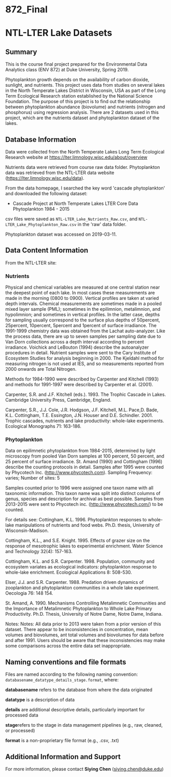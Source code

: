 # 872_Final
# NTL-LTER Lake Datasets


## Summary
This is the course final project prepared for the Environmental Data Analytics class (ENV 872) at Duke University, Spring 2019.

Phytoplankton growth depends on the availability of carbon dioxide, sunlight, and nutrients. This project uses data from studies on several lakes in the North Temperate Lakes District in Wisconsin, USA as part of the Long Term Ecological Research station established by the National Science Foundation. The purpose of this project is to find out the relationship between phytoplankton abundance (biovolume) and nutrients (nitrogen and phosphorus) using regression analysis. There are 2 datasets used in this project, which are the nutrients dataset and phytoplankton dataset of the lakes.

## Database Information
Data were collected from the North Temperate Lakes Long Term Ecological Research website at https://lter.limnology.wisc.edu/about/overview

Nutrients data were retrieved from course raw data folder. Phytoplankton data was retrieved from the NTL-LTER data website (https://lter.limnology.wisc.edu/data).

From the data homepage, I searched the key word 'cascade phytoplankton' and downloaded the following dataset:

* Cascade Project at North Temperate Lakes LTER Core Data Phytoplankton 1984 - 2015

csv files were saved as `NTL-LTER_Lake_Nutrients_Raw.csv`,  and `NTL-LTER_Lake_Phytoplankton_Raw.csv` in the 'raw' data folder. 

Phytoplankton dataset was accessed on 2019-03-11.

## Data Content Information
From the NTL-LTER site: 
### Nutrients
Physical and chemical variables are measured at one central station near the deepest point of each lake. In most cases these measurements are made in the morning (0800 to 0900). Vertical profiles are taken at varied depth intervals. Chemical measurements are sometimes made in a pooled mixed layer sample (PML); sometimes in the epilimnion, metalimnion, and hypolimnion; and sometimes in vertical profiles. In the latter case, depths for sampling usually correspond to the surface plus depths of 50percent, 25percent, 10percent, 5percent and 1percent of surface irradiance. The 1991-1999 chemistry data was obtained from the Lachat auto-analyzer. Like the process data, there are up to seven samples per sampling date due to Van Dorn collections across a depth interval according to percent irradiance. Voichick and LeBouton (1994) describe the autoanalyzer procedures in detail. Nutrient samples were sent to the Cary Institute of Ecosystem Studies for analysis beginning in 2000. The Kjeldahl method for measuring nitrogen is not used at IES, and so measurements reported from 2000 onwards are Total Nitrogen.

Methods for 1984-1990 were described by Carpenter and Kitchell (1993) and methods for 1991-1997 were described by Carpenter et al. (2001).

Carpenter, S.R. and J.F. Kitchell (eds.). 1993. The Trophic Cascade in Lakes. Cambridge University Press, Cambridge, England.

Carpenter, S.R., J.J. Cole, J.R. Hodgson, J.F. Kitchell, M.L. Pace,D. Bade, K.L. Cottingham, T.E. Essington, J.N. Houser and D.E. Schindler. 2001. Trophic cascades, nutrients and lake productivity: whole-lake experiments. Ecological Monographs 71: 163-186.

### Phytoplankton
Data on epilimnetic phytoplankton from 1984-2015, determined by light microscopy from pooled Van Dorn samples at 100 percent, 50 percent, and 25 percent of surface irradiance. St. Amand (1990) and Cottingham (1996) describe the counting protocols in detail. Samples after 1995 were counted by Phycotech Inc. (http://www.phycotech.com). Sampling Frequency: varies; Number of sites: 5

Samples counted prior to 1996 were assigned one taxon name with all taxonomic information. This taxon name was split into distinct columns of genus, species and description for archival as best possible. Samples from 2013-2015 were sent to Phycotech inc. (http://www.phycotech.com/) to be counted.

For details see:
Cottingham, K.L. 1996. Phytoplankton responses to whole-lake manipulations of nutrients and food webs. Ph.D. thesis, University of Wisconsin-Madison.

Cottingham, K.L., and S.E. Knight. 1995. Effects of grazer size on the response of mesotrophic lakes to experimental enrichment. Water Science and Technology 32(4): 157-163.

Cottingham, K.L. and S.R. Carpenter. 1998. Population, community and ecosystem variates as ecological indicators: phytoplankton response to whole-lake enrichment. Ecological Applications 8: 508-530.

Elser, J.J. and S.R. Carpenter. 1988. Predation driven dynamics of zooplankton and phytoplankton communities in a whole lake experiment. Oecologia 76: 148 154.

St. Amand, A. 1990. Mechanisms Controlling Metalimnetic Communities and the Importance of Metalimnetic Phytoplankton to Whole Lake Primary Productivity. Ph.D. Thesis, University of Notre Dame, Notre Dame, Indiana.

Notes:
Notes: All data prior to 2013 were taken from a prior version of this dataset. There appear to be inconsistencies in concentration, mean volumes and biovolumes, ant total volumes and biovolumes for data before and after 1991. Users should be aware that these inconsistencies may make some comparisons across the entire data set inappropriate.


## Naming conventions and file formats
Files are named according to the following naming convention: `databasename_datatype_details_stage.format`, where: 

**databasename** refers to the database from where the data originated

**datatype** is a description of data 

**details** are additional descriptive details, particularly important for processed data 

**stage**refers to the stage in data management pipelines (e.g., raw, cleaned, or processed)

**format** is a non-proprietary file format (e.g., .csv, .txt)


## Additional Information and Support
For more information, please contact **Siying Chen** (siying.chen@duke.edu)